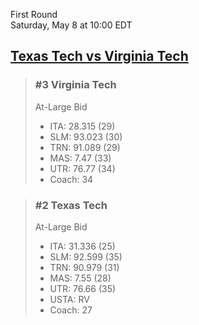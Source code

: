 First Round  
Saturday, May 8 at 10:00 EDT
## [Texas Tech vs Virginia Tech](https://www.ncaa.com/game/5833391) 

> ### #3 Virginia Tech  
> At-Large Bid  
> - ITA: 28.315 (29)  
> - SLM: 93.023 (30)  
> - TRN: 91.089 (29)  
> - MAS: 7.47 (33)  
> - UTR: 76.77 (34)  
> - Coach: 34  

> ### #2 Texas Tech  
> At-Large Bid  
> - ITA: 31.336 (25)  
> - SLM: 92.599 (35)  
> - TRN: 90.979 (31)  
> - MAS: 7.55 (28)  
> - UTR: 76.66 (35)  
> - USTA: RV  
> - Coach: 27  